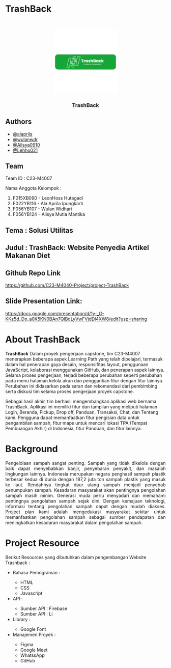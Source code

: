 # TrashBack

<br />
<p align="center">
  <img src="./src/Assets/logo-footer.png" alt="Logo" width="200" height="200">
  <h3 align="center">TrashBack</h3>
</p>

## Authors

- [@alaprila](www.linkedin.com/in/alaaprila)
- [@wulanwdr](www.linkedin.com/in/wulan-widhari)
- [@Alisya0910](https://www.linkedin.com/in/alisya-mutia-mantika-92b38a229/)
- [@Lehho021](https://www.linkedin.com/in/leonhtgl/)

## Team

Team ID : C23-M4007

Nama Anggota Kelompok :

<ol>
  <li>F015XB090  - LeonHoss Hutagaol</li>
  <li>F022YB116  - Ala Aprila Ipungkarti</li>
  <li>F056YB107  - Wulan Widhari</li>
  <li>F056YB124  - Alisya Mutia Mantika</li>
</ol>

## Tema : Solusi Utilitas

## Judul : TrashBack: Website Penyedia Artikel Makanan Diet

## Github Repo Link

https://github.com/C23-M4040-Project/project-TrashBack

## Slide Presentation Link:

https://docs.google.com/presentation/d/1y-_G-KKz5d_Do_a0K5KN0BAn7QlBdLyVwFVjdDl4XW8/edit?usp=sharing

# About TrashBack

**TrashBack** Dalam proyek pengerjaan capstone, tim C23-M4007 menerapkan beberapa aspek Learning Path yang telah dipelajari, termasuk dalam hal penerapan gaya desain, responsifitas layout, penggunaan JavaScript, kolaborasi menggunakan GitHub, dan penerapan aspek lainnya. Selama proses pengerjaan, terjadi beberapa perubahan seperti perubahan pada menu halaman kelola akun dan penggantian fitur dengan fitur lainnya. Perubahan ini didasarkan pada saran dan rekomendasi dari pembimbing serta diskusi tim selama proses pengerjaan proyek capstone.

Sebagai hasil akhir, tim berhasil mengembangkan aplikasi web bernama TrashBack. Aplikasi ini memiliki fitur dan tampilan yang meliputi halaman Login, Beranda, Pickup, Drop off, Panduan, Transaksi, Chat, dan Tentang kami. Pengguna dapat memanfaatkan fitur pengisian data untuk pengambilan sampah, fitur maps untuk mencari lokasi TPA (Tempat Pembuangan Akhir) di Indonesia, fitur Panduan, dan fitur lainnya.

# Background

<p align="justify">Pengelolaan sampah sangat penting. Sampah yang tidak dikelola dengan baik dapat menyebabkan banjir, penyebaran penyakit, dan masalah lingkungan lainnya. Indonesia merupakan negara penghasil sampah plastik terbesar kedua di dunia dengan 187,2 juta ton sampah plastik yang masuk ke laut. Rendahnya tingkat daur ulang sampah menjadi penyebab penumpukan sampah. Kesadaran masyarakat akan pentingnya pengolahan sampah masih minim. Generasi muda perlu menyadari dan memahami pentingnya pengolahan sampah sejak dini. Dengan kemajuan teknologi, informasi tentang pengolahan sampah dapat dengan mudah diakses. Project plan kami adalah mengedukasi masyarakat sekitar untuk memanfaatkan pengolahan sampah sebagai sumber pendapatan dan meningkatkan kesadaran masyarakat dalam pengolahan sampah.</p>

# Project Resource

Berikut Resources yang dibutuhkan dalam pengembangan Website Trashback :

<ul>
  <li>Bahasa Pemograman :</li>
    <ul>
      <li>HTML</li>
      <li>CSS</li>
      <li>Javascript</li>
    </ul>
  <li>API :</li>
    <ul>
      <li>Sumber API : Firebase</li>
      <li>Sumber API : Li</li>
    </ul>
  <li>Library :</li>
    <ul>
      <li>Google Font</li>
    </ul>
  <li>Manajemen Proyek :</li>
    <ul>
      <li>Figma</li>
      <li>Google Meet</li>
      <li>WhatssApp</li>
      <li>GitHub</li>
    </ul>
</ul>
